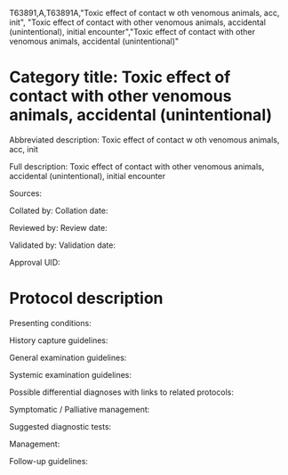 T63891,A,T63891A,"Toxic effect of contact w oth venomous animals, acc, init", "Toxic effect of contact with other venomous animals, accidental (unintentional), initial encounter","Toxic effect of contact with other venomous animals, accidental (unintentional)"
# Category title: Toxic effect of contact with other venomous animals, accidental (unintentional)

Abbreviated description: Toxic effect of contact w oth venomous animals, acc, init

Full description: Toxic effect of contact with other venomous animals, accidental (unintentional), initial encounter

Sources:

Collated by:
Collation date:

Reviewed by:
Review date:

Validated by:
Validation date:

Approval UID:

# Protocol description

Presenting conditions:

History capture guidelines:

General examination guidelines:

Systemic examination guidelines:

Possible differential diagnoses with links to related protocols:

Symptomatic / Palliative management:

Suggested diagnostic tests:

Management:

Follow-up guidelines:
